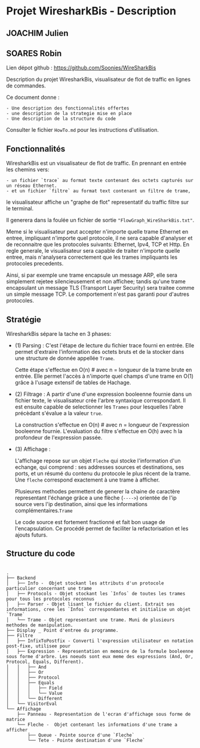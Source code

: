 # Projet WiresharkBis - Description 
## JOACHIM  Julien
## SOARES Robin

Lien dépot github : https://github.com/Soonies/WireSharkBis

Description du projet WiresharkBis, visualisateur de flot de traffic en lignes de commandes.

Ce document donne :

    - Une description des fonctionnalités offertes
    - une description de la strategie mise en place
    - Une description de la structure du code

Consulter le fichier `HowTo.md` pour les instructions d'utilisation.

## Fonctionnalités
WiresharkBis est un visualisateur de flot de traffic. En prennant en entrée les chemins vers:

    - un fichier `trace` au format texte contenant des octets capturés sur un réseau Ethernet.
    - et un fichier `filtre` au format text contenant un filtre de trame,

le visualisateur affiche un "graphe de flot" representatif du traffic filtre sur le terminal. 

Il generera dans la foulée un fichier de sortie `"FlowGraph_WireSharkBis.txt"`.

Meme si le visualisateur peut accepter n'importe quelle trame Ethernet en entree, impliquant n'importe quel protocole, il ne sera capable d'analyser et de reconnaitre que les protocoles suivants: Ethernet, Ipv4, TCP et Http. 
En regle generale, le visualisateur sera capable de traiter n'importe quelle entree, mais n'analysera correctement que les trames impliquants les protocoles precedents.

Ainsi, si par exemple une trame encapsule un message ARP, elle sera simplement rejetee silencieusement et non affichee; tandis qu'une trame encapsulant un message TLS (Transport Layer Security) sera traitee comme un simple message TCP. Le comportement n'est pas garanti pour d'autres protocoles.

## Stratégie 

WiresharkBis sépare la tache en 3 phases:

   - (1) Parsing :
        C'est l'étape de lecture du fichier trace fourni en entrée. Elle permet d'extraire l'information des octets bruts et de la stocker dans une structure de donnée appellée `Trame`. 

        Cette étape s'effectue en O(n) # avec n = longueur de la trame brute en entrée.
        Elle permet l'accès à n'importe quel champs d'une trame en O(1) grâce à l'usage extensif de tables de Hachage. 

   - (2) Filtrage : 
        A partir d'une d'une expression booleenne fournie dans un fichier texte, le visualisateur crée l'arbre syntaxique correspondant. Il est ensuite capable de selectionner les ``Trames`` pour lesquelles l'abre précèdant s'évalue a la valeur `true`.

        La construction s'effectue en O(n) # avec n = longueur de l'expression booleenne fournie.
        L'evaluation du filtre s'effectue en O(h) avec h la profondeur de l'expression passée.
        

   - (3) Affichage : 

        L'affichage repose sur un objet `Fleche` qui stocke l'information d'un echange, qui comprend : ses addresses sources et destinations, ses ports, et un résumé du contenu du protocole le plus récent de la trame. Une `fleche` correspond exactement à une trame à afficher.

        Plusieures methodes permettent de generer la chaine de caractère representant l'échange grâce a une flèche (`---->`) orientée de l'ip source vers l'ip destination, ainsi que les informations complémentaires.``Trame``

        Le code source est fortement fractionné et fait bon usage de l'encapsulation. Ce procédé permet de faciliter la refactorisation et les ajouts futurs.

## Structure du code

```

.
├── Backend
│   ├── Info -  Objet stockant les attributs d'un protocole particulier concernant une trame
│   ├── Protocols - Objet stockant les `Infos` de toutes les trames pour tous les protocoles reconnus
│   ├── Parser - Objet lisant le fichier du client. Extrait ses informations, cree les `Infos` correspondantes et initialise un objet `Trame`
│   └── Trame - Objet representant une trame. Muni de plusieurs methodes de manipulation.
├── Display _ Point d'entree du programme.
├── Filtre
│   ├── InfixToPostfix - Converti l'expression utilisateur en notation post-fixe, utilisee pour
│   ├── Expression - Representation en memoire de la formule booleenne sous forme d'arbre. Les noeuds sont eux meme des expressions (And, Or, Protocol, Equals, Different).
│   │   ├── And
│   │   ├── Or
│   │   ├── Protocol
│   │   ├── Equals
│   │   │   ├── Field
│   │   │   └── Value
│   │   └── Different
│   └── VisitorEval
└── Affichage
    ├── Panneau - Representation de l'ecran d'affichage sous forme de matrice
    └── Fleche -  Objet contenant les informations d'une trame a afficher
        ├── Queue - Pointe source d'une `Fleche`
        └── Tete - Pointe destination d'une `Fleche`

```


